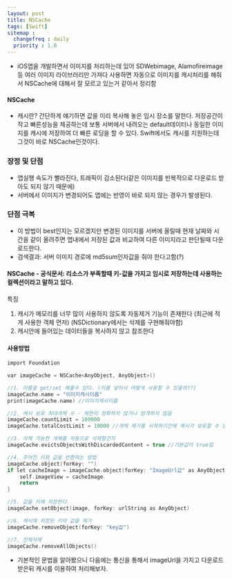 ```yaml
---
layout: post
title: NSCache
tags: [Swift]
sitemap :
  changefreq : daily
  priority : 1.0
---
```


- iOS앱을 개발하면서 이미지를 처리하는데 있어 SDWebimage, Alamofireimage등 여러 이미지 라이브러리만 가져다 사용하면 
자동으로 이미지를 캐시처리를 해줘서 NSCache에 대해서 잘 모르고 있는거 같아서 정리함

#### NSCache
- 캐시란?
간단하게 얘기하면 값을 미리 복사해 놓은 임시 장소를 말한다. 저장공간이 작고 빠른성능을 제공하는데 
보통 서버에서 내려오는 default데이터나 동일한 이미지를 캐시에 저장하여 더 빠른 로딩을 할 수 있다.
Swift에서도 캐시를 지원하는데 그것이 바로 NSCache인것이다.

### 장정 및 단점
- 앱실행 속도가 빨라진다, 트래픽이 감소된다(같은 이미지를 반복적으로 다운로드 받아도 되지 않기 때문에)
- 서버에서 이미지가 변경되어도 앱에는 반영이 바로 되지 않는 경우가 발생된다.

### 단점 극복
- 이 방법이 best인지는 모르겠지만 변경된 이미지를 서버에 올릴때 현재 날짜와 시간을 같이 올려주면 앱내에서 저장된 값과 비교하여 다른 이미지라고 판단될때 다운로드한다.
- 검색결과: 서버 이미지 경로에 md5sum인자값을 줘야 한다고함(?)

#### NSCache - 공식문서: 리소스가 부족할때 키-값을 가지고 임시로 저장하는데 사용하는 컬렉션이라고 말하고 있다.
특징
1. 캐시가 메모리를 너무 많이 사용하지 않도록 자동제거 기능이 존재한다 (최근에 적게 사용한 객체 먼저) (NSDictionary에서는 삭제를 구현해줘야함)
2. 캐시안에 들어있는 데이터들을 복사하지 않고 참조한다


#### 사용방법

```c
import Foundation

var imageCache = NSCache<AnyObject, AnyObject>()

//1. 이름을 get/set 해줄수 있다. (이름 넣어서 어떻게 사용할 수 있을까??)
imageCache.name = "이미지캐시이름"
print(imageCache.name) //이미지캐시이름

//2. 캐시 보유 최대개체 수 - 제한이 정확하지 않거나 엄격하지 않음
imageCache.countLimit = 100000
imageCache.totalCostLimit = 10000 //개체 제거를 시작하기전에 캐시가 보유할 수 있는 최대비용 (기본값 0)

//3. 삭제 가능한 개체를 자동으로 삭제할건지
imageCache.evictsObjectsWithDiscardedContent = true //기본값이 true임

//4. 주어진 키와 값을 반환하는 방법
imageCache.object(forKey: "")
if let cacheImage = imageCache.object(forKey: "ImageUrl값" as AnyObject) as? UIImage {
    self.imageView = cacheImage
    return
}

//5. 값을 키에 저장한다.
imageCache.setObject(image, forKey: urlString as AnyObject)

//6. 캐시에 저장된 키의 값을 제거
imageCache.removeObject(forKey: "key값")

//7. 전체삭제
imageCache.removeAllObjects()
```

- 기본적인 문법을 알아봤으니 다음에는 통신을 통해서 imageUrl을 가지고 다운로드 받은뒤 캐시를 이용하여 처리해보자.
